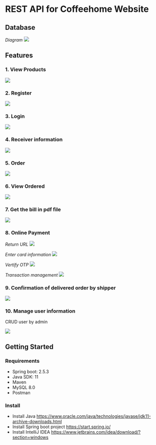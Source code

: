 # REST API for Coffeehome Website

## Database
*Diagram*
<img src="images/diagram.png">

## Features
### 1. View Products
<img src="images/Get_Products.jpg">

### 2. Register
<img src="images/Register.jpg">

### 3. Login
<img src="images/Login.jpg">

### 4. Receiver information
<img src="images/Post_delivery.jpg">

### 5. Order
<img src="images/Post_Order.jpg">

### 6. View Ordered
<img src="images/Get_Orders.jpg">

### 7. Get the bill in pdf file
<img src="images/Get_Billpdf.jpg">

### 8. Online Payment

*Return URL*
<img src="images/URL Payment.jpg">

*Enter card information*
<img src="images/Payment_1.jpg">

*Vertify OTP*
<img src="images/Payment_2.jpg">

*Transaction management*
<img src="images/Manage_payment.jpg">

### 9. Confirmation of delivered order by shipper
<img src="images/Order completed.jpg">

### 10. Manage user information
  CRUD user by admin

<img src="images/Infor_User.jpg">

## Getting Started

### Requirements
- Spring boot: 2.5.3
- Java SDK: 11
- Maven 
- MySQL 8.0
- Postman
### Install
- Install Java
    https://www.oracle.com/java/technologies/javase/jdk11-archive-downloads.html
- Install Spring boot project
    https://start.spring.io/
- Install IntelliJ IDEA
    https://www.jetbrains.com/idea/download/?section=windows

